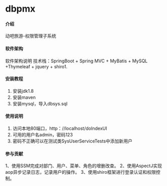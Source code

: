 # dbpmx

#### 介绍
动吧旅游-权限管理子系统


#### 软件架构
软件架构说明
技术栈：SpringBoot + Spring MVC + MyBatis + MySQL +Thymeleaf + jquery + shiro1. 

#### 安装教程

1.  安装jdk1.8
2.  安装maven
3.  安装mysql，导入dbsys.sql


#### 使用说明


1.  访问本地80端口，http：//localhost/doIndexUI
2.  可用的用户名admin，密码123
3.  密码不正确可以在测试类SysUserServiceTests中添加新用户


#### 参与贡献

1、使用SSM完成对部门、用户、菜单、角色的增删改查。
2、使用AspectJ实现aop异步记录日志，记录用户的操作。
3、使用shiro框架进行登录认证和权限控制。
